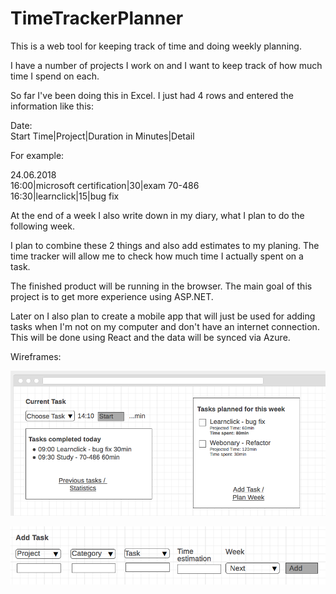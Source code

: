 # TimeTrackerPlanner
This is a web tool for keeping track of time and doing weekly planning.

I have a number of projects I work on and I want to keep track of how much time I spend on each.

So far I've been doing this in Excel.
I just had 4 rows and entered the information like this:

Date:\
Start Time|Project|Duration in Minutes|Detail

For example:

24.06.2018\
16:00|microsoft certification|30|exam 70-486\
16:30|learnclick|15|bug fix

At the end of a week I also write down in my diary, what I plan to do the following week.

I plan to combine these 2 things and also add estimates to my planing. The time tracker will allow me to check how
much time I actually spent on a task.

The finished product will be running in the browser. The main goal of this project is to get more experience using ASP.NET.

Later on I also plan to create a mobile app that will just be used for adding tasks when I'm not on my computer and don't have an
internet connection. This will be done using React and the data will be synced via Azure.

Wireframes:

![alt Dashboard](wireframe-dashboard.png)

![alt Add Task](wireframe-addtask.png)